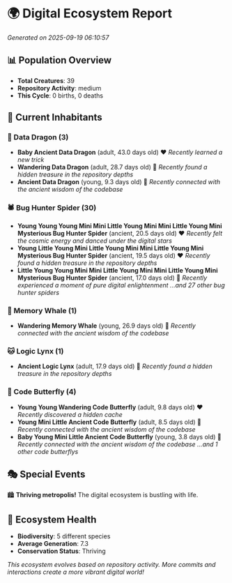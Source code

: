 # 🌍 Digital Ecosystem Report
*Generated on 2025-09-19 06:10:57*

## 📊 Population Overview
- **Total Creatures**: 39
- **Repository Activity**: medium
- **This Cycle**: 0 births, 0 deaths

## 👥 Current Inhabitants

### 🐉 Data Dragon (3)
- **Baby Ancient Data Dragon** (adult, 43.0 days old) ❤️
  *Recently learned a new trick*
- **Wandering Data Dragon** (adult, 28.7 days old) 💛
  *Recently found a hidden treasure in the repository depths*
- **Ancient Data Dragon** (young, 9.3 days old) 💚
  *Recently connected with the ancient wisdom of the codebase*

### 🕷️ Bug Hunter Spider (30)
- **Young Young Young Mini Mini Little Young Mini Mini Little Young Mini Mysterious Bug Hunter Spider** (ancient, 20.5 days old) ❤️
  *Recently felt the cosmic energy and danced under the digital stars*
- **Young Little Young Mini Little Young Mini Mini Little Young Mini Mysterious Bug Hunter Spider** (ancient, 19.5 days old) ❤️
  *Recently found a hidden treasure in the repository depths*
- **Little Young Young Mini Mini Little Young Mini Mini Little Young Mini Mysterious Bug Hunter Spider** (ancient, 17.0 days old) 💚
  *Recently experienced a moment of pure digital enlightenment*
  *...and 27 other bug hunter spiders*

### 🐋 Memory Whale (1)
- **Wandering Memory Whale** (young, 26.9 days old) 💚
  *Recently connected with the ancient wisdom of the codebase*

### 🐱 Logic Lynx (1)
- **Ancient Logic Lynx** (adult, 17.9 days old) 💛
  *Recently found a hidden treasure in the repository depths*

### 🦋 Code Butterfly (4)
- **Young Young Wandering Code Butterfly** (adult, 9.8 days old) ❤️
  *Recently discovered a hidden cache*
- **Young Mini Little Ancient Code Butterfly** (adult, 8.5 days old) 💛
  *Recently connected with the ancient wisdom of the codebase*
- **Baby Young Mini Little Ancient Code Butterfly** (young, 3.8 days old) 💚
  *Recently connected with the ancient wisdom of the codebase*
  *...and 1 other code butterflys*

## 🎭 Special Events

🏙️ **Thriving metropolis!** The digital ecosystem is bustling with life.

## 🔬 Ecosystem Health
- **Biodiversity**: 5 different species
- **Average Generation**: 7.3
- **Conservation Status**: Thriving

*This ecosystem evolves based on repository activity. More commits and interactions create a more vibrant digital world!*